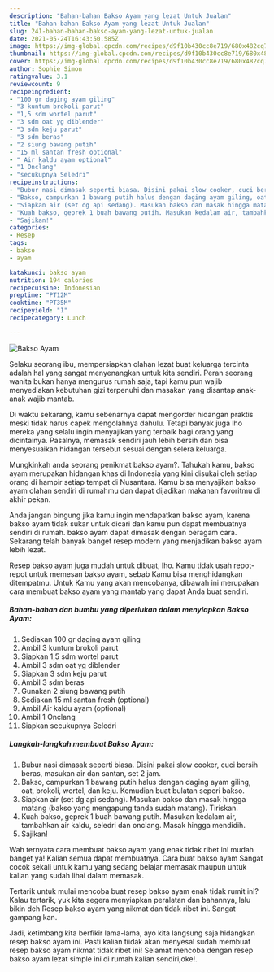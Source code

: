 ```yaml
---
description: "Bahan-bahan Bakso Ayam yang lezat Untuk Jualan"
title: "Bahan-bahan Bakso Ayam yang lezat Untuk Jualan"
slug: 241-bahan-bahan-bakso-ayam-yang-lezat-untuk-jualan
date: 2021-05-24T16:43:50.585Z
image: https://img-global.cpcdn.com/recipes/d9f10b430cc8e719/680x482cq70/bakso-ayam-foto-resep-utama.jpg
thumbnail: https://img-global.cpcdn.com/recipes/d9f10b430cc8e719/680x482cq70/bakso-ayam-foto-resep-utama.jpg
cover: https://img-global.cpcdn.com/recipes/d9f10b430cc8e719/680x482cq70/bakso-ayam-foto-resep-utama.jpg
author: Sophie Simon
ratingvalue: 3.1
reviewcount: 9
recipeingredient:
- "100 gr daging ayam giling"
- "3 kuntum brokoli parut"
- "1,5 sdm wortel parut"
- "3 sdm oat yg diblender"
- "3 sdm keju parut"
- "3 sdm beras"
- "2 siung bawang putih"
- "15 ml santan fresh optional"
- " Air kaldu ayam optional"
- "1 Onclang"
- "secukupnya Seledri"
recipeinstructions:
- "Bubur nasi dimasak seperti biasa. Disini pakai slow cooker, cuci bersih beras, masukan air dan santan, set 2 jam."
- "Bakso, campurkan 1 bawang putih halus dengan daging ayam giling, oat, brokoli, wortel, dan keju. Kemudian buat bulatan seperi bakso."
- "Siapkan air (set dg api sedang). Masukan bakso dan masak hingga matang (bakso yang mengapung tanda sudah matang). Tiriskan."
- "Kuah bakso, geprek 1 buah bawang putih. Masukan kedalam air, tambahkan air kaldu, seledri dan onclang. Masak hingga mendidih."
- "Sajikan!"
categories:
- Resep
tags:
- bakso
- ayam

katakunci: bakso ayam 
nutrition: 194 calories
recipecuisine: Indonesian
preptime: "PT12M"
cooktime: "PT35M"
recipeyield: "1"
recipecategory: Lunch

---
```



![Bakso Ayam](https://img-global.cpcdn.com/recipes/d9f10b430cc8e719/680x482cq70/bakso-ayam-foto-resep-utama.jpg)

Selaku seorang ibu, mempersiapkan olahan lezat buat keluarga tercinta adalah hal yang sangat menyenangkan untuk kita sendiri. Peran seorang  wanita bukan hanya mengurus rumah saja, tapi kamu pun wajib menyediakan kebutuhan gizi terpenuhi dan masakan yang disantap anak-anak wajib mantab.

Di waktu  sekarang, kamu sebenarnya dapat mengorder hidangan praktis meski tidak harus capek mengolahnya dahulu. Tetapi banyak juga lho mereka yang selalu ingin menyajikan yang terbaik bagi orang yang dicintainya. Pasalnya, memasak sendiri jauh lebih bersih dan bisa menyesuaikan hidangan tersebut sesuai dengan selera keluarga. 



Mungkinkah anda seorang penikmat bakso ayam?. Tahukah kamu, bakso ayam merupakan hidangan khas di Indonesia yang kini disukai oleh setiap orang di hampir setiap tempat di Nusantara. Kamu bisa menyajikan bakso ayam olahan sendiri di rumahmu dan dapat dijadikan makanan favoritmu di akhir pekan.

Anda jangan bingung jika kamu ingin mendapatkan bakso ayam, karena bakso ayam tidak sukar untuk dicari dan kamu pun dapat membuatnya sendiri di rumah. bakso ayam dapat dimasak dengan beragam cara. Sekarang telah banyak banget resep modern yang menjadikan bakso ayam lebih lezat.

Resep bakso ayam juga mudah untuk dibuat, lho. Kamu tidak usah repot-repot untuk memesan bakso ayam, sebab Kamu bisa menghidangkan ditempatmu. Untuk Kamu yang akan mencobanya, dibawah ini merupakan cara membuat bakso ayam yang mantab yang dapat Anda buat sendiri.

<!--inarticleads1-->

##### Bahan-bahan dan bumbu yang diperlukan dalam menyiapkan Bakso Ayam:

1. Sediakan 100 gr daging ayam giling
1. Ambil 3 kuntum brokoli parut
1. Siapkan 1,5 sdm wortel parut
1. Ambil 3 sdm oat yg diblender
1. Siapkan 3 sdm keju parut
1. Ambil 3 sdm beras
1. Gunakan 2 siung bawang putih
1. Sediakan 15 ml santan fresh (optional)
1. Ambil  Air kaldu ayam (optional)
1. Ambil 1 Onclang
1. Siapkan secukupnya Seledri




<!--inarticleads2-->

##### Langkah-langkah membuat Bakso Ayam:

1. Bubur nasi dimasak seperti biasa. Disini pakai slow cooker, cuci bersih beras, masukan air dan santan, set 2 jam.
1. Bakso, campurkan 1 bawang putih halus dengan daging ayam giling, oat, brokoli, wortel, dan keju. Kemudian buat bulatan seperi bakso.
1. Siapkan air (set dg api sedang). Masukan bakso dan masak hingga matang (bakso yang mengapung tanda sudah matang). Tiriskan.
1. Kuah bakso, geprek 1 buah bawang putih. Masukan kedalam air, tambahkan air kaldu, seledri dan onclang. Masak hingga mendidih.
1. Sajikan!




Wah ternyata cara membuat bakso ayam yang enak tidak ribet ini mudah banget ya! Kalian semua dapat membuatnya. Cara buat bakso ayam Sangat cocok sekali untuk kamu yang sedang belajar memasak maupun untuk kalian yang sudah lihai dalam memasak.

Tertarik untuk mulai mencoba buat resep bakso ayam enak tidak rumit ini? Kalau tertarik, yuk kita segera menyiapkan peralatan dan bahannya, lalu bikin deh Resep bakso ayam yang nikmat dan tidak ribet ini. Sangat gampang kan. 

Jadi, ketimbang kita berfikir lama-lama, ayo kita langsung saja hidangkan resep bakso ayam ini. Pasti kalian tiidak akan menyesal sudah membuat resep bakso ayam nikmat tidak ribet ini! Selamat mencoba dengan resep bakso ayam lezat simple ini di rumah kalian sendiri,oke!.

